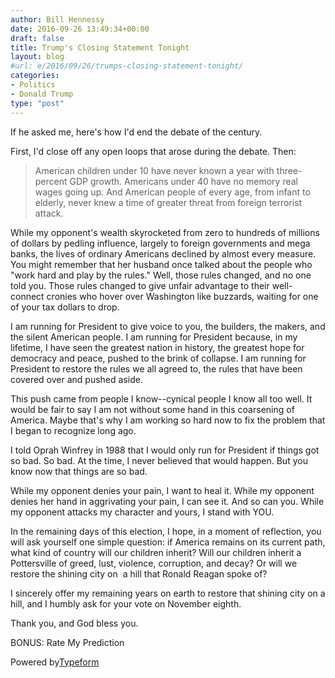 ```yaml
---
author: Bill Hennessy
date: 2016-09-26 13:49:34+00:00
draft: false
title: Trump's Closing Statement Tonight
layout: blog
#url: e/2016/09/26/trumps-closing-statement-tonight/
categories:
- Politics
- Donald Trump
type: "post"
---
```


If he asked me, here's how I'd end the debate of the century.

First, I'd close off any open loops that arose during the debate. Then:



> American children under 10 have never known a year with three-percent GDP growth. Americans under 40 have no memory real wages going up. And American people of every age, from infant to elderly, never knew a time of greater threat from foreign terrorist attack.

While my opponent's wealth skyrocketed from zero to hundreds of millions of dollars by pedling influence, largely to foreign governments and mega banks, the lives of ordinary Americans declined by almost every measure. You might remember that her husband once talked about the people who "work hard and play by the rules." Well, those rules changed, and no one told you. Those rules changed to give unfair advantage to their well-connect cronies who hover over Washington like buzzards, waiting for one of your tax dollars to drop.

I am running for President to give voice to you, the builders, the makers, and the silent American people. I am running for President because, in my lifetime, I have seen the greatest nation in history, the greatest hope for democracy and peace, pushed to the brink of collapse. I am running for President to restore the rules we all agreed to, the rules that have been covered over and pushed aside.

This push came from people I know--cynical people I know all too well. It would be fair to say I am not without some hand in this coarsening of America. Maybe that's why I am working so hard now to fix the problem that I began to recognize long ago.

I told Oprah Winfrey in 1988 that I would only run for President if things got so bad. So bad. At the time, I never believed that would happen. But you know now that things are so bad.

While my opponent denies your pain, I want to heal it. While my opponent denies her hand in aggrivating your pain, I can see it. And so can you. While my opponent attacks my character and yours, I stand with YOU.

In the remaining days of this election, I hope, in a moment of reflection, you will ask yourself one simple question: if America remains on its current path, what kind of country will our children inherit? Will our children inherit a Pottersville of greed, lust, violence, corruption, and decay? Or will we restore the shining city on  a hill that Ronald Reagan spoke of?

I sincerely offer my remaining years on earth to restore that shining city on a hill, and I humbly ask for your vote on November eighth.

Thank you, and God bless you.





BONUS: Rate My Prediction













Powered by[Typeform](https://www.typeform.com/examples/?utm_campaign=SfN3Ow&utm_source=typeform.com-54571-Basic&utm_medium=typeform&utm_content=typeform-embedded-poweredbytypeform&utm_term=EN)
